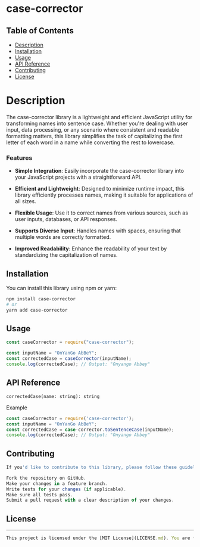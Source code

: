 # case-corrector

## Table of Contents

- [Description](#description)
- [Installation](#installation)
- [Usage](#usage)
- [API Reference](#api-reference)
- [Contributing](#contributing)
- [License](#license)

# Description

The case-corrector library is a lightweight and efficient JavaScript utility for transforming names into sentence case. Whether you're dealing with user input, data processing, or any scenario where consistent and readable formatting matters, this library simplifies the task of capitalizing the first letter of each word in a name while converting the rest to lowercase.

### Features

- **Simple Integration**: Easily incorporate the case-corrector library into your JavaScript projects with a straightforward API.

- **Efficient and Lightweight**: Designed to minimize runtime impact, this library efficiently processes names, making it suitable for applications of all sizes.

- **Flexible Usage**: Use it to correct names from various sources, such as user inputs, databases, or API responses.

- **Supports Diverse Input**: Handles names with spaces, ensuring that multiple words are correctly formatted.

- **Improved Readability**: Enhance the readability of your text by standardizing the capitalization of names.

## Installation

You can install this library using npm or yarn:

```bash
npm install case-corrector
# or
yarn add case-corrector
```

## Usage

```javascript
const caseCorrector = require("case-corrector");

const inputName = "OnYanGo AbBeY";
const correctedCase = caseCorrector(inputName);
console.log(correctedCase); // Output: "Onyango Abbey"
```

## API Reference

`correctedCase(name: string): string`

Example

```javascript
const caseCorrector = require('case-corrector');
const inputName = "OnYanGo AbBeY";
const correctedCase = case-corrector.toSentenceCase(inputName);
console.log(correctedCase); // Output: "Onyango Abbey"

```

## Contributing

```javascript
If you'd like to contribute to this library, please follow these guidelines:

Fork the repository on GitHub.
Make your changes in a feature branch.
Write tests for your changes (if applicable).
Make sure all tests pass.
Submit a pull request with a clear description of your changes.
```

## License

---

```javascript
This project is licensed under the [MIT License](LICENSE.md). You are free to use, modify, and distribute this library as per the terms of the license.
```
